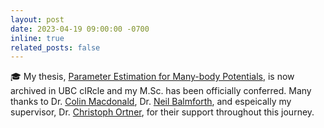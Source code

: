 ```yaml
---
layout: post
date: 2023-04-19 09:00:00 -0700
inline: true
related_posts: false
---
```


:mortar_board: My thesis, [Parameter Estimation for Many-body Potentials](https://open.library.ubc.ca/soa/cIRcle/collections/ubctheses/24/items/1.0431175), is now archived in UBC cIRcle and my M.Sc. has been officially conferred. Many thanks to Dr. [Colin Macdonald](https://personal.math.ubc.ca/~cbm/), Dr. [Neil Balmforth](https://personal.math.ubc.ca/~njb/), and espeically my supervisor, Dr. [Christoph Ortner](https://personal.math.ubc.ca/~ortner/), for their support throughout this journey.
